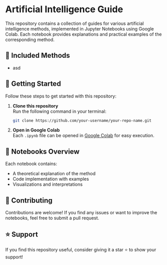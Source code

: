 # Artificial Intelligence Guide

This repository contains a collection of guides for various artificial intelligence methods, implemented in Jupyter Notebooks using Google Colab. Each notebook provides explanations and practical examples of the corresponding method.

## 📌 Included Methods
- asd

## 🚀 Getting Started
Follow these steps to get started with this repository:

1. **Clone this repository**  
   Run the following command in your terminal:
   ```bash
   git clone https://github.com/your-username/your-repo-name.git
   ```
2. **Open in Google Colab**  
   Each `.ipynb` file can be opened in [Google Colab](https://colab.research.google.com/) for easy execution.

## 📄 Notebooks Overview
Each notebook contains:
- A theoretical explanation of the method
- Code implementation with examples
- Visualizations and interpretations

## 📢 Contributing
Contributions are welcome! If you find any issues or want to improve the notebooks, feel free to submit a pull request.

## ⭐ Support
If you find this repository useful, consider giving it a star ⭐ to show your support!
